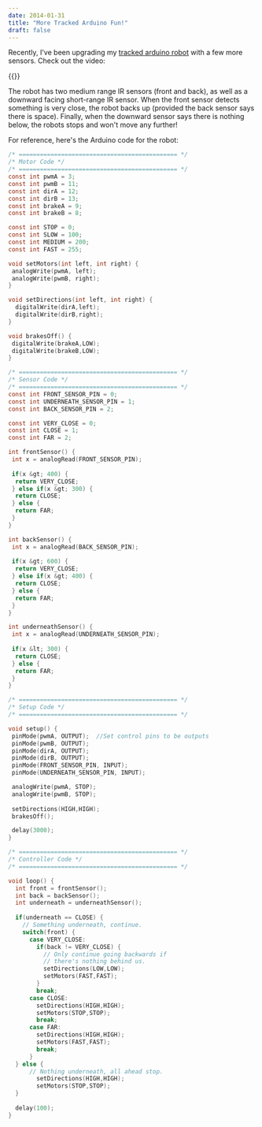 ```yaml
---
date: 2014-01-31
title: "More Tracked Arduino Fun!"
draft: false
---
```


Recently, I've been upgrading my [tracked arduino robot](http://youtu.be/pk1uAHJIMXg) with a few more sensors.  Check out the video:

{{<youtube id="Lonxtf0-WIk">}}

The robot has two medium range IR sensors (front and back), as well as a downward facing short-range IR sensor.  When the front sensor detects something is very close, the robot backs up (provided the back sensor says there is space).  Finally, when the downward sensor says there is nothing below, the robots stops and won't move any further!

For reference, here's the Arduino code for the robot:

```c
/* ============================================= */
/* Motor Code */
/* ============================================= */
const int pwmA = 3; 
const int pwmB = 11; 
const int dirA = 12; 
const int dirB = 13; 
const int brakeA = 9; 
const int brakeB = 8; 

const int STOP = 0;
const int SLOW = 100;
const int MEDIUM = 200;
const int FAST = 255;

void setMotors(int left, int right) {
 analogWrite(pwmA, left);   
 analogWrite(pwmB, right);   
}

void setDirections(int left, int right) {
  digitalWrite(dirA,left);
  digitalWrite(dirB,right);
}

void brakesOff() {
 digitalWrite(brakeA,LOW);
 digitalWrite(brakeB,LOW); 
}

/* ============================================= */
/* Sensor Code */
/* ============================================= */
const int FRONT_SENSOR_PIN = 0;
const int UNDERNEATH_SENSOR_PIN = 1;
const int BACK_SENSOR_PIN = 2;

const int VERY_CLOSE = 0;
const int CLOSE = 1;
const int FAR = 2;

int frontSensor() {
 int x = analogRead(FRONT_SENSOR_PIN);
 
 if(x &gt; 400) {
  return VERY_CLOSE;
 } else if(x &gt; 300) {
  return CLOSE;
 } else {
  return FAR;
 } 
}

int backSensor() {
 int x = analogRead(BACK_SENSOR_PIN);
 
 if(x &gt; 600) {
  return VERY_CLOSE;
 } else if(x &gt; 400) {
  return CLOSE;
 } else {
  return FAR;
 } 
}

int underneathSensor() {
 int x = analogRead(UNDERNEATH_SENSOR_PIN);
 
 if(x &lt; 300) {
  return CLOSE;
 } else {
  return FAR;
 } 
}

/* ============================================= */
/* Setup Code */
/* ============================================= */

void setup() {   
 pinMode(pwmA, OUTPUT);  //Set control pins to be outputs
 pinMode(pwmB, OUTPUT);
 pinMode(dirA, OUTPUT);
 pinMode(dirB, OUTPUT); 
 pinMode(FRONT_SENSOR_PIN, INPUT);
 pinMode(UNDERNEATH_SENSOR_PIN, INPUT);

 analogWrite(pwmA, STOP);        
 analogWrite(pwmB, STOP);
 
 setDirections(HIGH,HIGH);
 brakesOff();

 delay(3000);
}

/* ============================================= */
/* Controller Code */
/* ============================================= */

void loop() {  
  int front = frontSensor();
  int back = backSensor();  
  int underneath = underneathSensor();
  
  if(underneath == CLOSE) {
    // Something underneath, continue.
    switch(front) {
      case VERY_CLOSE:
        if(back != VERY_CLOSE) {
          // Only continue going backwards if 
          // there's nothing behind us.
          setDirections(LOW,LOW);
          setMotors(FAST,FAST);      
        }
        break;
      case CLOSE:
        setDirections(HIGH,HIGH);
        setMotors(STOP,STOP);     
        break;
      case FAR:
        setDirections(HIGH,HIGH);
        setMotors(FAST,FAST);
        break;
      }
  } else {
      // Nothing underneath, all ahead stop. 
        setDirections(HIGH,HIGH);
        setMotors(STOP,STOP);           
  }
  
  delay(100);
}
```

